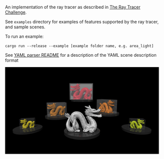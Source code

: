 An implementation of the ray tracer as described in [The Ray Tracer Challenge](https://pragprog.com/titles/jbtracer/the-ray-tracer-challenge/).

See `examples` directory for examples of features supported by the ray tracer, and sample scenes.

To run an example:
```shell
cargo run --release --example [example folder name, e.g. area_light]
```

See [YAML parser README](/src/yaml_parser/README.md) for a description of the YAML scene description format

![Rendered dragons scene](/examples/dragons/dragons_supersampled.png)
